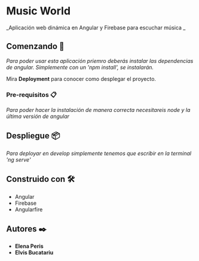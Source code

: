 # Music World

_Aplicación web dinámica en Angular y Firebase para escuchar música _

## Comenzando 🚀

_Para poder usar esta aplicación priemro deberás instalar las dependencias de angular. Simplemente con un 'npm install', se instalarán._

Mira **Deployment** para conocer como desplegar el proyecto.


### Pre-requisitos 📋

_Para poder hacer la instalación de manera correcta necesitareis node y la última versión de angular_


## Despliegue 📦

_Para deployar en develop simplemente tenemos que escribir en la terminal 'ng serve'_

## Construido con 🛠️

* Angular
* Firebase
* Angularfire


## Autores ✒️

* **Elena Peris** 
* **Elvis Bucatariu**
